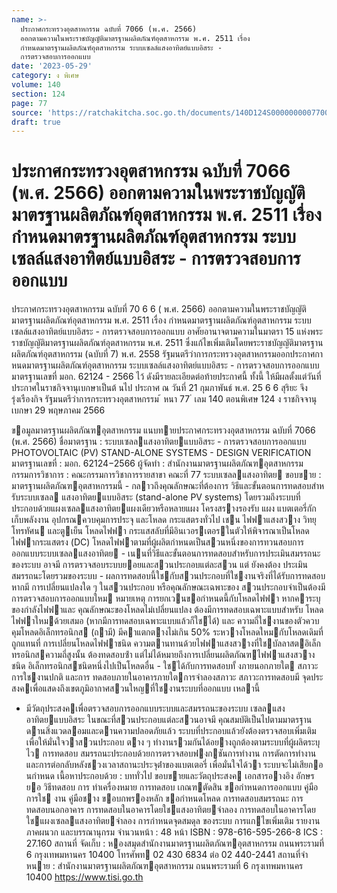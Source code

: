 ```yaml
---
name: >-
  ประกาศกระทรวงอุตสาหกรรม ฉบับที่ 7066 (พ.ศ. 2566)
  ออกตามความในพระราชบัญญัติมาตรฐานผลิตภัณฑ์อุตสาหกรรม พ.ศ. 2511 เรื่อง
  กำหนดมาตรฐานผลิตภัณฑ์อุตสาหกรรม ระบบเซลล์แสงอาทิตย์แบบอิสระ -
  การตรวจสอบการออกแบบ
date: '2023-05-29'
category: ง พิเศษ
volume: 140
section: 124
page: 77
source: 'https://ratchakitcha.soc.go.th/documents/140D124S0000000007700.pdf'
draft: true
---
```


# ประกาศกระทรวงอุตสาหกรรม ฉบับที่ 7066 (พ.ศ. 2566) ออกตามความในพระราชบัญญัติมาตรฐานผลิตภัณฑ์อุตสาหกรรม พ.ศ. 2511 เรื่อง กำหนดมาตรฐานผลิตภัณฑ์อุตสาหกรรม ระบบเซลล์แสงอาทิตย์แบบอิสระ - การตรวจสอบการออกแบบ

ประกาศกระทรวงอุตสาหกรรม ฉบับที่ 70 6 6 ( พ.ศ. 2566) ออกตามความในพระราชบัญญัติมาตรฐานผลิตภัณฑ์อุตสาหกรรม พ.ศ. 2511 เรื่อง กำหนดมาตรฐานผลิตภัณฑ์อุตสาหกรรม ระบบเซลล์แสงอาทิตย์แบบอิสระ - การตรวจสอบการออกแบบ อาศัยอานาจตามความในมาตรา 15 แห่งพระราชบัญญัติมาตรฐานผลิตภัณฑ์อุตสาหกรรม พ.ศ. 2511 ซึ่งแก้ไขเพิ่มเติมโดยพระราชบัญญัติมาตรฐานผลิตภัณฑ์อุตสาหกรรม (ฉบับที่ 7) พ.ศ. 2558 รัฐมนตรีว่าการกระทรวงอุตสาหกรรมออกประกาศกาหนดมาตรฐานผลิตภัณฑ์อุตสาหกรรม ระบบเซลล์แสงอาทิตย์แบบอิสระ - การตรวจสอบการออกแบบ มาตรฐานเลขที่ มอก. 62124 - 2566 ไว้ ดังมีรายละเอียดต่อท้ายประกาศนี้ ทั้งนี้ ให้มีผลตั้งแต่วันที่ประกาศในราชกิจจานุเบกษาเป็นต้ นไป ประกาศ ณ วันที่ 21 กุมภาพันธ์ พ.ศ. 25 6 6 สุริยะ จึงรุ่งเรืองกิจ รัฐมนตรีว่าการกระทรวงอุตสาหกรรม ้ หนา 77 ่ เลม 140 ตอนพิเศษ 124 ง ราชกิจจานุเบกษา 29 พฤษภาคม 2566

ขอมูลมาตรฐานผลิตภัณฑอุตสาหกรรม แนบทายประกาศกระทรวงอุตสาหกรรม ฉบับที่ 7066 (พ.ศ. 2566) ชื่อมาตรฐาน : ระบบเซลลแสงอาทิตยแบบอิสระ - การตรวจสอบการออกแบบ PHOTOVOLTAIC (PV) STAND-ALONE SYSTEMS - DESIGN VERIFICATION มาตรฐานเลขที่ : มอก. 62124−2566 ผู้จัดทํา : สํานักงานมาตรฐานผลิตภัณฑอุตสาหกรรม กรรมการวิชาการ : คณะกรรมการวิชาการรายสาขา คณะที่ 77 ระบบเซลลแสงอาทิตย ขอบขาย : มาตรฐานผลิตภัณฑอุตสาหกรรมนี้ - กลาวถึงคุณลักษณะที่ต้องการ วิธีและขั้นตอนการทดสอบสําหรับระบบเซลล แสงอาทิตยแบบอิสระ (stand-alone PV systems) โดยรวมถึงระบบที่ ประกอบด้วยแผงเซลลแสงอาทิตยแผงเดียวหรือหลายแผง โครงสรางรองรับ แผง แบตเตอรี่กักเก็บพลังงาน อุปกรณควบคุมการประจุ และโหลด กระแสตรงทั่วไป เชน ไฟฟาแสงสวาง วิทยุ โทรทัศน และตูเย็น โหลดไฟฟา กระแสสลับที่มีอินเวอรเตอรในตัวให้พิจารณาเป็นโหลดไฟฟากระแสตรง (DC) โหลดไฟฟาตามที่ผู้ผลิตกําหนดเป็นสวนหนึ่งของการทวนสอบการ ออกแบบระบบเซลลแสงอาทิตย - เนนที่วิธีและขั้นตอนการทดสอบสําหรับการประเมินสมรรถนะของระบบ อาจมี การตรวจสอบระบบยอยและสวนประกอบแต่ละสวน แต่ ยังคงต้อง ประเมินสมรรถนะโดยรวมของระบบ - ผลการทดสอบนี้ใชกับสวนประกอบที่ใชงานจริงที่ได้รับการทดสอบ หากมี การเปลี่ยนแปลงใด ๆ ในสวนประกอบ หรือคุณลักษณะเฉพาะของ สวนประกอบจําเป็นต้องมีการตรวจสอบการออกแบบใหม หมายเหตุ การยกเวนขอกําหนดนี้กับโหลดไฟฟา หากคาระบุของกําลังไฟฟาและ คุณลักษณะของโหลดไม่เปลี่ยนแปลง ต้องมีการทดสอบเฉพาะแบบสําหรับ โหลดไฟฟาใหมด้วยเสมอ (หากมีการทดสอบเฉพาะแบบแล้วก็ใชได้) และ ความถี่ใชงานของตัวควบคุมโหลดอิเล็กทรอนิกส (ถามี) มีคาแตกตางไม่เกิน 50% ระหวางโหลดใหมกับโหลดเดิมที่ถูกแทนที่ การเปลี่ยนโหลดไฟฟาชนิด ความตานทานด้วยไฟฟาแสงสวางที่ใชบัลลาสตอิเล็กทรอนิกสความถี่สูงนั้น ต้องทดสอบซ้ํา แต่ไม่ได้หมายถึงการเปลี่ยนผลิตภัณฑไฟฟาแสงสวางชนิด อิเล็กทรอนิกสชนิดหนึ่งไปเป็นโหลดอื่น - ใชได้กับการทดสอบทั้ งภายนอกภายใต สภาวะการใชงานปกติ และการ ทดสอบภายในอาคารภายใตการจําลองสภาวะ สภาวะการทดสอบมี จุดประสงคเพื่อแสดงถึงเขตภูมิอากาศสวนใหญที่ใชงานระบบที่ออกแบบ เหลานี้

- มีวัตถุประสงคเพื่อตรวจสอบการออกแบบระบบและสมรรถนะของระบบ เซลลแสงอาทิตยแบบอิสระ ในขณะที่สวนประกอบแต่ละสวนอาจมี คุณสมบัติเป็นไปตามมาตรฐานดานสิ่งแวดลอมและดานความปลอดภัยแล้ว ระบบที่ประกอบแล้วยังต้องตรวจสอบเพิ่มเติม เพื่อให้มั่นใจวาสวนประกอบ ตาง ๆ ทํางานรวมกันได้อยางถูกต้องตามระบบที่ผู้ผลิตระบุไว การทดสอบ สมรรถนะประกอบด้วยการตรวจสอบฟงกชันการทํางาน การตัดการทํางาน และการต่อกลับหลังชวงเวลาสถานะประจุต่ําของแบตเตอรี่ เพื่อมั่นใจได้วา ระบบจะไม่เสียกอนกําหนด เนื้อหาประกอบด้วย : บททั่วไป ขอบขายและวัตถุประสงค เอกสารอางอิง อักษรยอ วิธีทดสอบ การ ทําเครื่องหมาย การทดสอบ เกณฑตัดสิน ขอกําหนดการออกแบบ คู่มือการใช งาน คู่มือชาง ขอบกพรองหลัก ขอกําหนดโหลด การทดสอบสมรรถนะ การทดสอบนอกอาคาร การทดสอบในอาคารโดยใชแสงอาทิตยจําลอง การทดสอบในอาคารโดยใชแผงเซลลแสงอาทิตยจําลอง การกําหนดจุดสมดุล ของระบบ การแกไขเพิ่มเติม รายงาน ภาคผนวก และบรรณานุกรม จํานวนหน้า : 48 หน้า ISBN : 978-616-595-266-8 ICS : 27.160 สถานที่ จัดเก็บ : หองสมุดสํานักงานมาตรฐานผลิตภัณฑอุตสาหกรรม ถนนพระรามที่ 6 กรุงเทพมหานคร 10400 โทรศัพท 02 430 6834 ต่อ 02 440-2441 สถานที่จําหนาย : สํานักงานมาตรฐานผลิตภัณฑอุตสาหกรรม ถนนพระรามที่ 6 กรุงเทพมหานคร 10400 https://www.tisi.go.th
